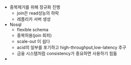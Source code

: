 - 중복제거를 위해 정규화 진행
	- join은 read성능의 하락
	- 레플리카 서버 생성
- Nosql
	- flexible schema
	- 중복허용(join 회피)
	- scale-out 이 쉽다
	- acid의 일부를 포기하고 high-throughput,low-latency 추구
	- 금융 시스템처럼 consistency가 중요하면 사용하기 힘듦
- 